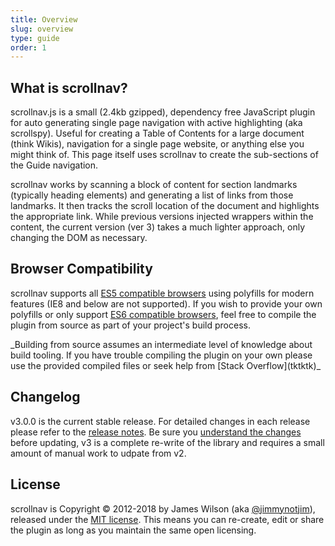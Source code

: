 ```yaml
---
title: Overview
slug: overview
type: guide
order: 1
---
```


## What is scrollnav?

scrollnav.js is a small (2.4kb gzipped), dependency free JavaScript plugin for
auto generating single page navigation with active highlighting (aka
scrollspy). Useful for creating a Table of Contents for a large document (think
Wikis), navigation for a single page website, or anything else you might think
of. This page itself uses scrollnav to create the sub-sections of the Guide
navigation.

scrollnav works by scanning a block of content for section landmarks (typically
heading elements) and generating a list of links from those landmarks. It then
tracks the scroll location of the document and highlights the appropriate link.
While previous versions injected wrappers within the content, the current
version (ver 3) takes a much lighter approach, only changing the DOM as
necessary.

## Browser Compatibility

scrollnav supports all [ES5 compatible browsers](https://caniuse.com/#feat=es5)
using polyfills for modern features (IE8 and below are not supported). If you
wish to provide your own polyfills or only support
[ES6 compatible browsers](https://caniuse.com/#feat=arrow-functions), feel free
to compile the plugin from source as part of your project's build process.

<p class="article-note">_Building from source assumes an intermediate level of
knowledge about build tooling. If you have trouble compiling the plugin on your
own please use the provided compiled files or seek help from
[Stack Overflow](tktktk)_</p>

## Changelog

v3.0.0 is the current stable release. For detailed changes in each release
please refer to the [release notes](tktktk). Be sure you
[understand the changes](tktktk) before updating, v3 is a complete re-write of
the library and requires a small amount of manual work to udpate from v2.

## License

scrollnav is Copyright &copy; 2012-2018 by James Wilson (aka
[@jimmynotjim](tktktk)), released under the
[MIT license](tktktk). This means you can re-create, edit or share the plugin
as long as you maintain the same open licensing.
